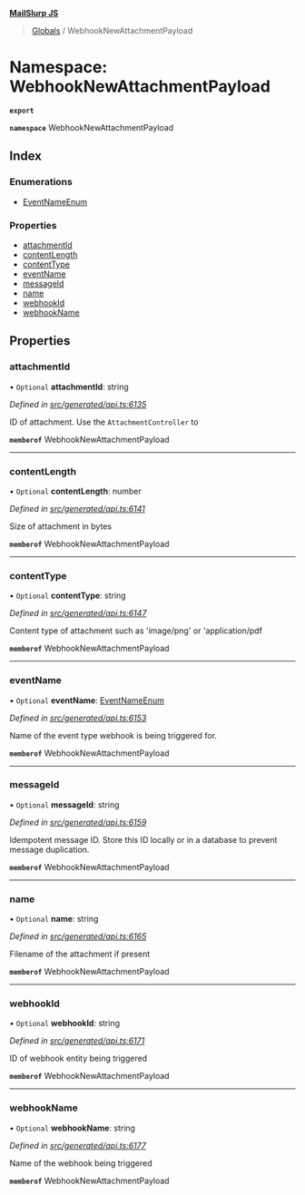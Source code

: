 **[MailSlurp JS](../README.md)**

> [Globals](../README.md) / WebhookNewAttachmentPayload

# Namespace: WebhookNewAttachmentPayload

**`export`** 

**`namespace`** WebhookNewAttachmentPayload

## Index

### Enumerations

* [EventNameEnum](../enums/webhooknewattachmentpayload.eventnameenum.md)

### Properties

* [attachmentId](webhooknewattachmentpayload.md#attachmentid)
* [contentLength](webhooknewattachmentpayload.md#contentlength)
* [contentType](webhooknewattachmentpayload.md#contenttype)
* [eventName](webhooknewattachmentpayload.md#eventname)
* [messageId](webhooknewattachmentpayload.md#messageid)
* [name](webhooknewattachmentpayload.md#name)
* [webhookId](webhooknewattachmentpayload.md#webhookid)
* [webhookName](webhooknewattachmentpayload.md#webhookname)

## Properties

### attachmentId

• `Optional` **attachmentId**: string

*Defined in [src/generated/api.ts:6135](https://github.com/mailslurp/mailslurp-client/blob/37bf78e/src/generated/api.ts#L6135)*

ID of attachment. Use the `AttachmentController` to

**`memberof`** WebhookNewAttachmentPayload

___

### contentLength

• `Optional` **contentLength**: number

*Defined in [src/generated/api.ts:6141](https://github.com/mailslurp/mailslurp-client/blob/37bf78e/src/generated/api.ts#L6141)*

Size of attachment in bytes

**`memberof`** WebhookNewAttachmentPayload

___

### contentType

• `Optional` **contentType**: string

*Defined in [src/generated/api.ts:6147](https://github.com/mailslurp/mailslurp-client/blob/37bf78e/src/generated/api.ts#L6147)*

Content type of attachment such as 'image/png' or 'application/pdf

**`memberof`** WebhookNewAttachmentPayload

___

### eventName

• `Optional` **eventName**: [EventNameEnum](../enums/webhooknewattachmentpayload.eventnameenum.md)

*Defined in [src/generated/api.ts:6153](https://github.com/mailslurp/mailslurp-client/blob/37bf78e/src/generated/api.ts#L6153)*

Name of the event type webhook is being triggered for.

**`memberof`** WebhookNewAttachmentPayload

___

### messageId

• `Optional` **messageId**: string

*Defined in [src/generated/api.ts:6159](https://github.com/mailslurp/mailslurp-client/blob/37bf78e/src/generated/api.ts#L6159)*

Idempotent message ID. Store this ID locally or in a database to prevent message duplication.

**`memberof`** WebhookNewAttachmentPayload

___

### name

• `Optional` **name**: string

*Defined in [src/generated/api.ts:6165](https://github.com/mailslurp/mailslurp-client/blob/37bf78e/src/generated/api.ts#L6165)*

Filename of the attachment if present

**`memberof`** WebhookNewAttachmentPayload

___

### webhookId

• `Optional` **webhookId**: string

*Defined in [src/generated/api.ts:6171](https://github.com/mailslurp/mailslurp-client/blob/37bf78e/src/generated/api.ts#L6171)*

ID of webhook entity being triggered

**`memberof`** WebhookNewAttachmentPayload

___

### webhookName

• `Optional` **webhookName**: string

*Defined in [src/generated/api.ts:6177](https://github.com/mailslurp/mailslurp-client/blob/37bf78e/src/generated/api.ts#L6177)*

Name of the webhook being triggered

**`memberof`** WebhookNewAttachmentPayload
